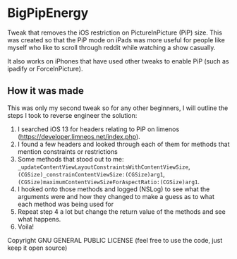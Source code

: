 # BigPipEnergy
Tweak that removes the iOS restriction on PictureInPicture (PiP) size. This was created so that the PiP mode on iPads was more useful for people like myself who like to scroll through reddit while watching a show casually.

It also works on iPhones that have used other tweaks to enable PiP (such as ipadify or ForceInPicture).

## How it was made

This was only my second tweak so for any other beginners, I will outline the steps I took to reverse engineer the solution:

1. I searched iOS 13 for headers relating to PiP on limenos (https://developer.limneos.net/index.php). 
2. I found a few headers and looked through each of them for methods that mention constraints or restrictions
3. Some methods that stood out to me: `_updateContentViewLayoutConstraintsWithContentViewSize`, `(CGSize)_constrainContentViewSize:(CGSize)arg1`, `(CGSize)maximumContentViewSizeForAspectRatio:(CGSize)arg1`.
4. I hooked onto those methods and logged (NSLog) to see what the arguments were and how they changed to make a guess as to what each method was being used for
5. Repeat step 4 a lot but change the return value of the methods and see what happens.
6. Voila!


Copyright
GNU GENERAL PUBLIC LICENSE (feel free to use the code, just keep it open source)
